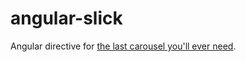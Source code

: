 angular-slick
=============

Angular directive for [the last carousel you'll ever need](http://kenwheeler.github.io/slick/).
